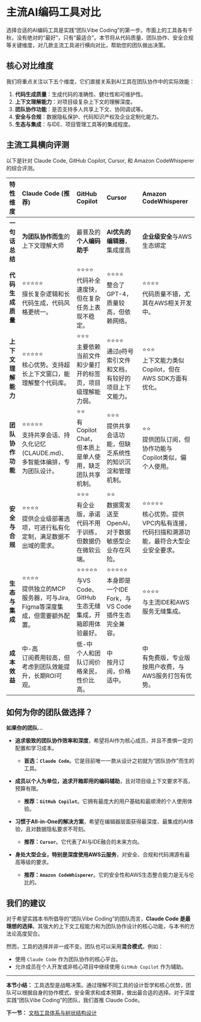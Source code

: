 # 主流AI编码工具对比

选择合适的AI编码工具是实践“团队Vibe Coding”的第一步。市面上的工具各有千秋，没有绝对的“最好”，只有“最适合”。本节将从代码质量、团队协作、安全合规等关键维度，对几款主流工具进行横向对比，帮助您的团队做出决策。

## 核心对比维度

我们将重点关注以下五个维度，它们直接关系到AI工具在团队协作中的实际效能：

1.  **代码生成质量**：生成代码的准确性、健壮性和可维护性。
2.  **上下文理解能力**：对项目级复杂上下文的理解深度。
3.  **团队协作功能**：是否支持多人共享上下文、协同调试等。
4.  **安全与合规**：数据隐私保护、代码知识产权及企业定制化能力。
5.  **生态与集成**：与IDE、项目管理工具等的集成程度。

## 主流工具横向评测

以下是针对 Claude Code, GitHub Copilot, Cursor, 和 Amazon CodeWhisperer 的综合评测。

| 特性维度 | **Claude Code (推荐)** | **GitHub Copilot** | **Cursor** | **Amazon CodeWhisperer** |
| :--- | :--- | :--- | :--- | :--- |
| **一句话总结** | **为团队协作而生**的上下文理解大师 | 最普及的**个人编码助手** | **AI优先的编辑器**，集成度高 | **企业级安全**与AWS生态绑定 |
| **代码生成质量** | ⭐⭐⭐⭐⭐<br>擅长复杂逻辑和长代码生成，代码风格更统一。 | ⭐⭐⭐⭐<br>代码补全速度快，但在复杂任务上表现不稳定。 | ⭐⭐⭐⭐<br>整合了GPT-4，质量较高，但依赖网络。 | ⭐⭐⭐⭐<br>代码质量不错，尤其在AWS相关开发中。 |
| **上下文理解能力** | ⭐⭐⭐⭐⭐<br>核心优势。支持超长上下文窗口，能理解整个代码库。 | ⭐⭐⭐<br>主要依赖当前文件和少量打开的标签页，项目级理解能力弱。 | ⭐⭐⭐⭐<br>通过`@`符号索引文件和文档，有较好的项目上下文能力。 | ⭐⭐⭐<br>上下文能力类似Copilot，但在AWS SDK方面有优化。 |
| **团队协作功能** | ⭐⭐⭐⭐⭐<br>支持共享会话、持久化记忆(CLAUDE.md)、多智能体编排，专为团队设计。 | ⭐⭐<br>有Copilot Chat，但本质上是单人使用，缺乏团队共享机制。 | ⭐⭐⭐<br>提供共享会话功能，但缺乏系统性的知识沉淀和管理机制。 | ⭐⭐<br>提供团队订阅，但协作功能与Copilot类似，偏个人使用。 |
| **安全与合规** | ⭐⭐⭐⭐<br>提供企业级部署选项，可进行私有化定制，满足数据不出域的需求。 | ⭐⭐⭐<br>有企业版，承诺代码不用于训练，但数据仍在微软云端。 | ⭐⭐<br>数据需发送至OpenAI，对于数据敏感型企业存在风险。 | ⭐⭐⭐⭐⭐<br>核心优势。提供VPC内私有连接，代码扫描和溯源功能，最符合大型企业安全要求。 |
| **生态与集成** | ⭐⭐⭐⭐<br>提供独立的MCP服务器，可与Jira, Figma等深度集成，但需要额外配置。 | ⭐⭐⭐⭐⭐<br>与VS Code、GitHub生态无缝集成，开箱即用体验最好。 | ⭐⭐⭐⭐⭐<br>本身即是一个IDE Fork，与VS Code插件生态完全兼容。 | ⭐⭐⭐⭐<br>与主流IDE和AWS服务无缝集成。 |
| **成本效益** | 中-高<br>订阅费用较高，但考虑到团队效能提升，长期ROI可观。 | 低-中<br>个人和团队订阅价格亲民，性价比高。 | 中<br>按月订阅，价格适中。 | 中<br>有免费版，专业版按用户收费，与AWS服务打包有优势。 |

## 如何为你的团队做选择？

**如果你的团队...**

-   **追求极致的团队协作效率和深度**，希望将AI作为核心成员，并且不畏惧一定的配置和学习成本。
    -   **首选：`Claude Code`**。它是目前唯一一款从设计之初就为“团队协作”而生的工具。

-   **成员以个人为单位，追求开箱即用的编码辅助**，且对项目级上下文要求不高，预算有限。
    -   **推荐：`GitHub Copilot`**。它拥有最庞大的用户基础和最顺滑的个人使用体验。

-   **习惯于All-in-One的解决方案**，希望在编辑器层面获得最深度、最集成的AI体验，且对数据隐私要求不苛刻。
    -   **推荐：`Cursor`**。它代表了AI与IDE融合的未来方向。

-   **身处大型企业，特别是深度使用AWS云服务**，对安全、合规和代码溯源有最高等级的要求。
    -   **推荐：`Amazon CodeWhisperer`**。它的安全性和AWS生态整合能力是无与伦比的。

## 我们的建议

对于希望实践本书所倡导的“团队Vibe Coding”的团队而言，**Claude Code 是最理想的选择**。其强大的上下文工程能力和为团队协作设计的核心功能，与本书的方法论高度契合。

然而，工具的选择并非一成不变。团队也可以采用**混合模式**，例如：
- 使用 `Claude Code` 作为团队协作的核心平台。
- 允许成员在个人开发或非核心项目中继续使用 `GitHub Copilot` 作为辅助。

---

**本节小结：** 工具选型是战略决策。通过理解不同工具的设计哲学和核心优势，团队可以根据自身的协作模式、安全需求和成本预算，做出最合适的选择。对于深度实践“团队Vibe Coding”的团队，我们首推 Claude Code。

**下一节：** [文档工具体系与树状结构设计](doc-system.md)